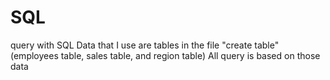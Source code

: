 # SQL
query with SQL
Data that I use are tables in the file "create table" (employees table, sales table, and region table)
All query is based on those data
